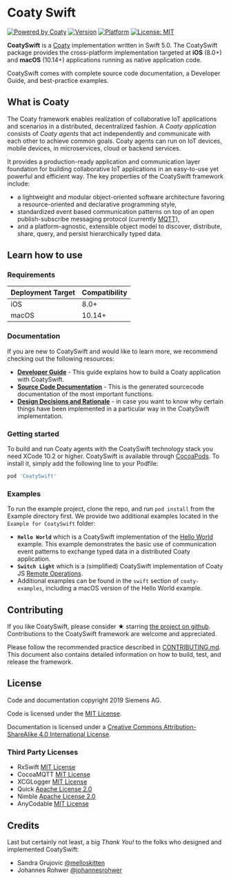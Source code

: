 # Coaty Swift
[![Powered by Coaty](https://img.shields.io/badge/Powered%20by-Coaty-FF8C00.svg)](https://coaty.io)
[![Version](https://img.shields.io/cocoapods/v/CoatySwift.svg?style=flat)](https://cocoapods.org/pods/CoatySwift)
[![Platform](https://img.shields.io/cocoapods/p/CoatySwift.svg?style=flat)](https://cocoapods.org/pods/CoatySwift)
[![License: MIT](https://img.shields.io/badge/License-MIT-blue.svg)](https://opensource.org/licenses/MIT)

__CoatySwift__ is a [Coaty](https://coaty.io/) implementation written in Swift
5.0. The CoatySwift package provides the cross-platform implementation targeted
at __iOS__ (8.0+) and __macOS__ (10.14+) applications running as native
application code.

CoatySwift comes with complete source code documentation, a Developer Guide, and best-practice examples.

## What is Coaty

The Coaty framework enables realization of collaborative IoT applications and
scenarios in a distributed, decentralized fashion. A *Coaty application*
consists of *Coaty agents* that act independently and communicate with each
other to achieve common goals. Coaty agents can run on IoT devices, mobile
devices, in microservices, cloud or backend services.

It provides a production-ready application and communication layer foundation
for building collaborative IoT applications in an easy-to-use yet powerful and
efficient way. The key properties of the CoatySwift framework include:

* a lightweight and modular object-oriented software architecture favoring a
  resource-oriented and declarative programming style,
* standardized event based communication patterns on top of an open
  publish-subscribe messaging protocol (currently [MQTT](https://mqtt.org)),
* and a platform-agnostic, extensible object model to discover, distribute,
  share, query, and persist hierarchically typed data.

## Learn how to use

### Requirements

| Deployment Target     | Compatibility     |
|-------------------    |---------------    |
| iOS                   | 8.0+              |
| macOS                 | 10.14+            |

### Documentation

If you are new to CoatySwift and would like to learn more, we recommend checking
out the following resources:

* __[Developer Guide](docs/DeveloperGuide.md)__ - This guide explains how to
  build a Coaty application with CoatySwift.
* __[Source Code Documentation](docs/swiftdoc/index.html)__ - This is the generated sourcecode documentation
  of the most important functions.
* __[Design Decisions and Rationale](docs/CoatySwiftInternals.md)__ - in case
  you want to know why certain things have been implemented in a particular way
  in the CoatySwift implementation. 

### Getting started

To build and run Coaty agents with the CoatySwift technology stack you need
XCode 10.2 or higher. CoatySwift is available through
[CocoaPods](https://cocoapods.org). To install it, simply add the following line
to your Podfile:

```ruby
pod 'CoatySwift'
```

### Examples

To run the example project, clone the repo, and run `pod install` from the
Example directory first. We provide two additional examples located in the
`Example for CoatySwift` folder:

* __`Hello World`__ which is a CoatySwift implementation of the [Hello
  World](https://github.com/coatyio/coaty-examples/tree/master/hello-world/js)
  example. This example demonstrates the basic use of communication event
  patterns to exchange typed data in a distributed Coaty application.
* __`Switch Light`__ which is a (simplified) CoatySwift implementation of Coaty
  JS [Remote
  Operations](https://github.com/coatyio/coaty-examples/tree/master/remote-operations/js).
* Additional examples can be found in the `swift` section of `coaty-examples`,
  including a macOS version of the Hello World example.

## Contributing

If you like CoatySwift, please consider &#x2605; starring [the project on
github](https://github.com/coatyio/coaty-swift). Contributions to the CoatySwift
framework are welcome and appreciated.

Please follow the recommended practice described in
[CONTRIBUTING.md](CONTRIBUTING.md). This document also contains detailed
information on how to build, test, and release the framework.

## License

Code and documentation copyright 2019 Siemens AG.

Code is licensed under the [MIT License](https://opensource.org/licenses/MIT).

Documentation is licensed under a [Creative Commons Attribution-ShareAlike 4.0
International License](http://creativecommons.org/licenses/by-sa/4.0/).

### Third Party Licenses

* RxSwift [MIT License](https://github.com/ReactiveX/RxSwift/blob/master/LICENSE.md)
* CocoaMQTT [MIT License](https://github.com/emqtt/CocoaMQTT/blob/master/LICENSE)
* XCGLogger [MIT License](https://github.com/DaveWoodCom/XCGLogger/blob/master/LICENSE.txt)
* Quick [Apache License 2.0](https://github.com/Quick/Quick/blob/master/LICENSE)
* Nimble [Apache License 2.0](https://github.com/Quick/Nimble/blob/master/LICENSE)
* AnyCodable [MIT License](https://github.com/Flight-School/AnyCodable/blob/master/LICENSE.md)

## Credits

Last but certainly not least, a big *Thank You!* to the folks who designed and
implemented CoatySwift:

* Sandra Grujovic [@melloskitten](https://github.com/melloskitten)
* Johannes Rohwer [@johannesrohwer](https://github.com/johannesrohwer)
